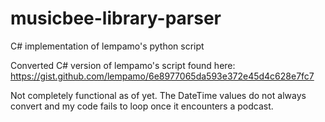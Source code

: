 # musicbee-library-parser
C# implementation of lempamo's python script

Converted C# version of lempamo's script found here:
https://gist.github.com/lempamo/6e8977065da593e372e45d4c628e7fc7

Not completely functional as of yet.  The DateTime values do not always convert and my code fails to loop once it encounters a podcast.
